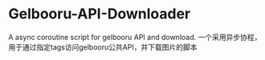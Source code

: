 # Gelbooru-API-Downloader
 A async coroutine script for gelbooru API and download.   一个采用异步协程，用于通过指定tags访问gelbooru公共API，并下载图片的脚本
